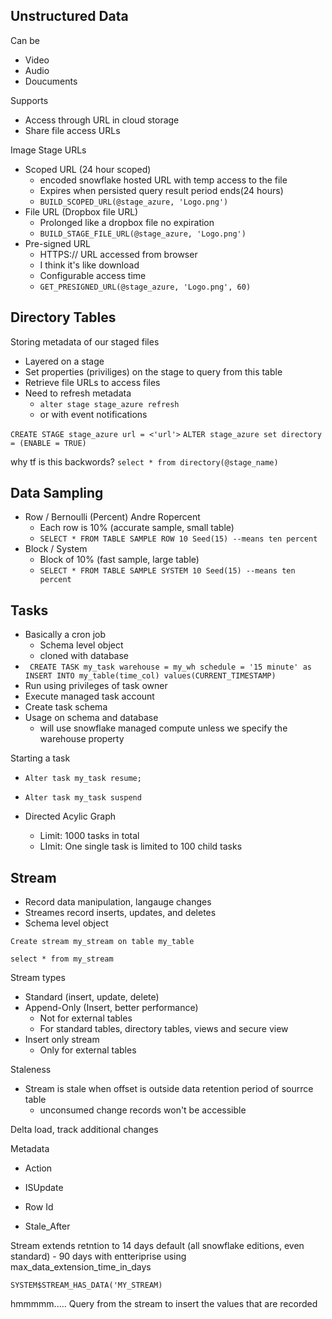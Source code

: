 

## Unstructured Data

Can be 
- Video
- Audio
- Doucuments


Supports
- Access through URL in cloud storage
- Share file access URLs


Image Stage URLs
- Scoped URL (24 hour scoped)
    - encoded snowflake hosted URL with temp access to the file 
    - Expires when persisted query result period ends(24 hours)
    - `BUILD_SCOPED_URL(@stage_azure, 'Logo.png')`
- File URL (Dropbox file URL)
    - Prolonged like a dropbox file no expiration
    - `BUILD_STAGE_FILE_URL(@stage_azure, 'Logo.png')`
- Pre-signed URL
    - HTTPS:// URL accessed from browser
    - I think it's like download
    - Configurable access time
    - `GET_PRESIGNED_URL(@stage_azure, 'Logo.png', 60)`
    
## Directory Tables

Storing metadata of our staged files
- Layered on a stage
- Set properties (priviliges) on the stage to query from this table
- Retrieve file URLs to access files
- Need to refresh metadata
    - `alter stage stage_azure refresh`
    - or with event notifications


`CREATE STAGE stage_azure url = <'url'>`
`ALTER stage_azure set directory = (ENABLE = TRUE)`


why tf is this backwords?
`select * from directory(@stage_name)`

## Data Sampling

- Row / Bernoulli (Percent) Andre Ropercent
    - Each row is 10% (accurate sample, small table)
    - `SELECT * FROM TABLE SAMPLE ROW 10 Seed(15) --means ten percent` 
- Block / System
    - Block of 10% (fast sample, large table)
    - `SELECT * FROM TABLE SAMPLE SYSTEM 10 Seed(15) --means ten percent` 



## Tasks

- Basically a cron job
    - Schema level object
    - cloned with database
- ` CREATE TASK my_task warehouse = my_wh schedule = '15 minute' as
     INSERT INTO my_table(time_col) values(CURRENT_TIMESTAMP)`
- Run using privileges of task owner
- Execute managed task account
- Create task schema
- Usage on schema and database
    - will use snowflake managed compute unless we specify the warehouse property


Starting a task
- `Alter task my_task resume;`
- `Alter task my_task suspend`

- Directed Acylic Graph
    - Limit: 1000 tasks in total
    - LImit: One single task is limited to 100 child tasks

## Stream
- Record data manipulation, langauge changes
- Streames record inserts, updates, and deletes
- Schema level object


`Create stream my_stream on table my_table`

`select * from my_stream`

Stream types
- Standard (insert, update, delete)
- Append-Only (Insert, better performance)
    - Not for external tables
    - For standard tables, directory tables, views and secure view
- Insert only stream
    - Only for external tables

Staleness
- Stream is stale when offset is outside data retention period of sourrce table
    - unconsumed change records won't be accessible

Delta load, track additional changes

Metadata
- Action
- ISUpdate
- Row Id

- Stale_After

Stream extends retntion to 14 days default (all snowflake editions, even standard)
    - 90 days with entteriprise using max_data_extension_time_in_days

`SYSTEM$STREAM_HAS_DATA('MY_STREAM)`


hmmmmm.....
Query from the stream to insert the values that are recorded